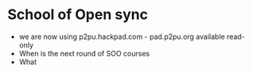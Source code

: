 # School of Open sync

*   we are now using p2pu.hackpad.com - pad.p2pu.org available read-only
*   When is the next round of SOO courses
*   What 